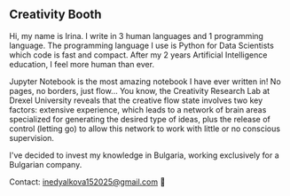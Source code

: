 ## Creativity Booth
Hi, my name is Irina. I write in 3 human languages and 1 programming language. The programming language I use is Python for Data Scientists which code is fast and compact. After my 2 years Artificial Intelligence education, I feel more human than ever.

Jupyter Notebook is the most amazing notebook I have ever written in! No pages, no borders, just flow... You know, the Creativity Research Lab at Drexel University reveals that the creative flow state involves two key factors: extensive experience, which leads to a network of brain areas specialized for generating the desired type of ideas, plus the release of control (letting go) to allow this network to work with little or no conscious supervision.

I've decided to invest my knowledge in Bulgaria, working exclusively for a Bulgarian company.

Contact: inedyalkova152025@gmail.com 📨

